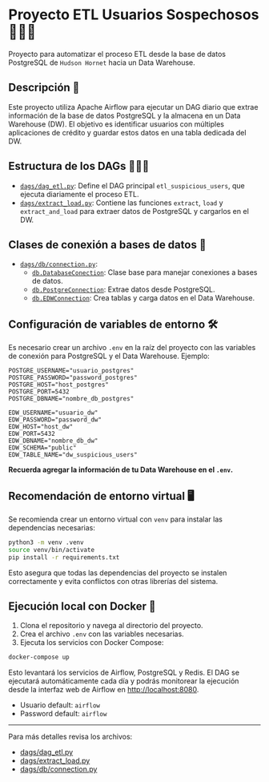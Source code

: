 # Proyecto ETL Usuarios Sospechosos 🕵🏼‍♂️

Proyecto para automatizar el proceso ETL desde la base de datos PostgreSQL de `Hudson Hornet` hacia un Data Warehouse.

## Descripción 📝

Este proyecto utiliza Apache Airflow para ejecutar un DAG diario que extrae información de la base de datos PostgreSQL y la almacena en un Data Warehouse (DW). El objetivo es identificar usuarios con múltiples aplicaciones de crédito y guardar estos datos en una tabla dedicada del DW.

## Estructura de los DAGs 👨🏽‍💻

- [`dags/dag_etl.py`](dags/dag_etl.py): Define el DAG principal `etl_suspicious_users`, que ejecuta diariamente el proceso ETL.
- [`dags/extract_load.py`](dags/extract_load.py): Contiene las funciones `extract`, `load` y `extract_and_load` para extraer datos de PostgreSQL y cargarlos en el DW.

## Clases de conexión a bases de datos 🐍

- [`dags/db/connection.py`](dags/db/connection.py):
  - [`db.DatabaseConection`](dags/db/connection.py): Clase base para manejar conexiones a bases de datos.
  - [`db.PostgreConnection`](dags/db/connection.py): Extrae datos desde PostgreSQL.
  - [`db.EDWConnection`](dags/db/connection.py): Crea tablas y carga datos en el Data Warehouse.

## Configuración de variables de entorno 🛠️

Es necesario crear un archivo `.env` en la raíz del proyecto con las variables de conexión para PostgreSQL y el Data Warehouse. Ejemplo:

```env
POSTGRE_USERNAME="usuario_postgres"
POSTGRE_PASSWORD="password_postgres"
POSTGRE_HOST="host_postgres"
POSTGRE_PORT=5432
POSTGRE_DBNAME="nombre_db_postgres"

EDW_USERNAME="usuario_dw"
EDW_PASSWORD="password_dw"
EDW_HOST="host_dw"
EDW_PORT=5432
EDW_DBNAME="nombre_db_dw"
EDW_SCHEMA="public"
EDW_TABLE_NAME="dw_suspicious_users"
```

**Recuerda agregar la información de tu Data Warehouse en el `.env`.**

## Recomendación de entorno virtual 🖥️

Se recomienda crear un entorno virtual con `venv` para instalar las dependencias necesarias:

```sh
python3 -m venv .venv
source venv/bin/activate
pip install -r requirements.txt
```

Esto asegura que todas las dependencias del proyecto se instalen correctamente y evita conflictos con otras librerías del sistema.

## Ejecución local con Docker 🐋

1. Clona el repositorio y navega al directorio del proyecto.
2. Crea el archivo `.env` con las variables necesarias.
3. Ejecuta los servicios con Docker Compose:

```sh
docker-compose up
```

Esto levantará los servicios de Airflow, PostgreSQL y Redis. El DAG se ejecutará automáticamente cada día y podrás monitorear la ejecución desde la interfaz web de Airflow en [http://localhost:8080](http://localhost:8080).

- Usuario default: `airflow`
- Password default: `airflow`

---

Para más detalles revisa los archivos:

- [dags/dag_etl.py](dags/dag_etl.py)
- [dags/extract_load.py](dags/extract_load.py)
- [dags/db/connection.py](dags/db/connection.py)
